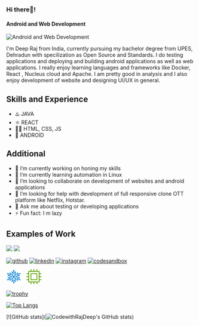 
### Hi there👋!
#### Android and Web Development
![Android and Web Development ](https://user-images.githubusercontent.com/10498744/210012254-234538ff-d198-48aa-8964-37e6fd45d227.gif)

I'm Deep Raj from India, currently  pursuing my bachelor degree from UPES, Dehradun with specilization as Open Source and Standards. I do testing applications and deploying and building android applications as well as web applications. I really enjoy learning languages and frameworks like Docker, React , Nucleus cloud and Apache. I am pretty good in analysis and  I also enjoy development of website and designing UI/UX in general. 

## Skills and Experience 
* ♨️ JAVA
* ⚛️ REACT 
* 👨‍💻 HTML, CSS, JS
* 📱 ANDROID

## Additional 
- 🔭 I’m currently working on honing my skills  
- 🌱 I’m currently learning automation in Linux  
- 👯 I’m looking to collaborate on development of websites and android applications 
- 🤔 I’m looking for help with development of full responsive clone OTT platform like Netflix, Hotstar.  
- 💬 Ask me about testing or developing applications  
- ⚡ Fun fact: I m lazy    

## Examples of Work 
<img src="https://media.tenor.com/zoVmxJvWaaUAAAAd/app-development-ios-app-development-company.gif" width="256"/> 

<img src="https://cdn.dribbble.com/users/229147/screenshots/1285313/media/06e0507fbc410509e1cfb4a27907c2a9.gif" width="256"/>

[<img src='https://cdn.jsdelivr.net/npm/simple-icons@3.0.1/icons/github.svg' alt='github' height='40'>](https://github.com/CodewithRajDeep)  [<img src='https://cdn.jsdelivr.net/npm/simple-icons@3.0.1/icons/linkedin.svg' alt='linkedin' height='40'>](https://www.linkedin.com/in/deep-raj-b48310229//)  [<img src='https://cdn.jsdelivr.net/npm/simple-icons@3.0.1/icons/instagram.svg' alt='instagram' height='40'>](https://www.instagram.com/xoxo.shain/)  [<img src='https://cdn.jsdelivr.net/npm/simple-icons@3.0.1/icons/codesandbox.svg' alt='codesandbox' height='40'>](https://codesandbox.io/u/https://codesandbox.io/u/CodewithRajDeep)  

<a href='https://archiveprogram.github.com/'><img src='https://raw.githubusercontent.com/acervenky/animated-github-badges/master/assets/acbadge.gif' width='40' height='40'></a> <a href='https://docs.github.com/en/developers'><img src='https://raw.githubusercontent.com/acervenky/animated-github-badges/master/assets/devbadge.gif' width='40' height='40'></a> 

[![trophy](https://github-profile-trophy.vercel.app/?username=CodewithRajDeep)](https://github.com/ryo-ma/github-profile-trophy)

[![Top Langs](https://github-readme-stats.vercel.app/api/top-langs/?username=CodewithRajDeep)](https://github.com/anuraghazra/github-readme-stats)

[![GitHub stats](![CodewithRajDeep's GitHub stats](https://github-readme-stats.vercel.app/api?username=CodewithRajDeep&show_icons=true&theme=radical))







